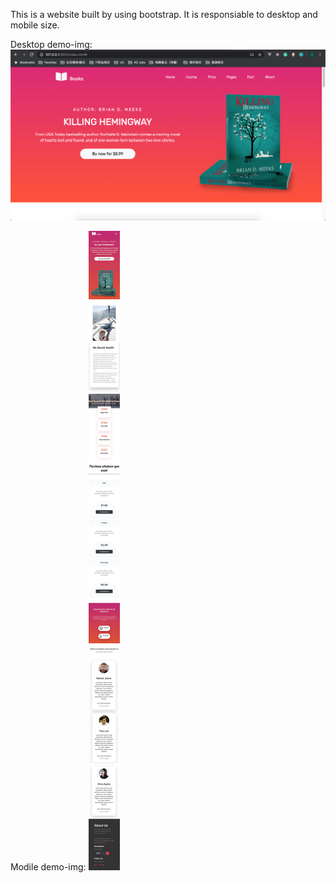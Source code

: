 This is a website built by using bootstrap.
It is responsiable to desktop and mobile size.

Desktop demo-img:
![Image description](./layout-demo/header.png)

Modile demo-img:
![Image description](./layout-demo/mobile.jpg)